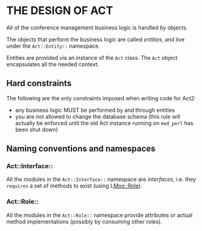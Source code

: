 # THE DESIGN OF ACT

All of the conference management business logic is handled by objects.

The objects that perform the business logic are called *entities*,
and live under the `Act::Entity::` namespace.

Entities are provided via an instance of the `Act` class.
The `Act` object encapsulates all the needed context.


## Hard constraints

The following are the only constraints imposed when writing code for Act2:

* any business logic MUST be performed by and through entities
* you are not allowed to change the database schema
  (this rule will actually be enforced until the old Act instance running
  on `mod_perl` has been shut down)



## Naming conventions and namespaces

### Act::Interface::

All the modules in the `Act::Interface::` namespace are *interfaces*,
i.e. they `requires` a set of methods to exist (using L<Moo::Role>).

### Act::Role::

All the modules in the `Act::Role::` namespace provide attributes
or actual method implementations (possibly by consuming other roles).
